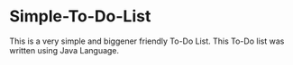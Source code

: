 # Simple-To-Do-List
This is a very simple and biggener friendly To-Do List. This To-Do list was written using Java Language.
